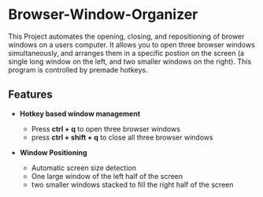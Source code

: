 # Browser-Window-Organizer
This Project automates the opening, closing, and repositioning of brower windows on a users computer. It allows you to open three browser windows simultaneously, and arranges them in a specific postion on the screen (a single long window on the left, and two smaller windows on the right). This program is controlled by premade hotkeys.

## Features
- **Hotkey based window management**
  - Press **ctrl + q** to open three browser windows
  - press **ctrl + shift + q** to close all three browser windows

- **Window Positioning**
  - Automatic screen size detection
  - One large window of the left half of the screen
  - two smaller windows stacked to fill the right half of the screen
  
